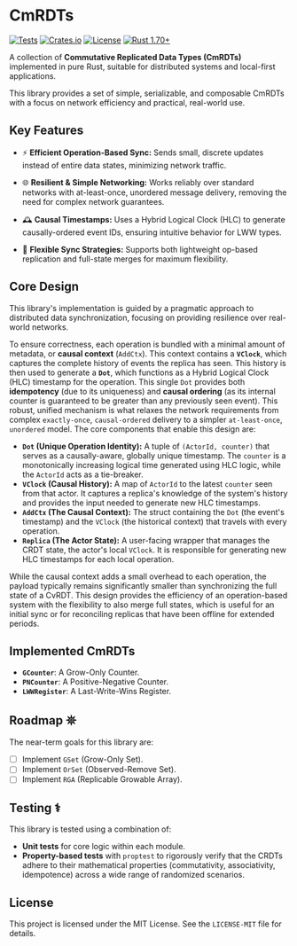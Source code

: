 # CmRDTs

[![Tests](https://github.com/johvnik/CmRDTs/actions/workflows/rust.yml/badge.svg)](https://github.com/johvnik/CmRDTs/actions/workflows/rust.yml)
[![Crates.io](https://img.shields.io/crates/v/cmrdts.svg)](https://crates.io/crates/cmrdts)
[![License](https://img.shields.io/crates/l/cmrdts.svg)](https://github.com/johvnik/CmRDTs/blob/main/LICENSE-MIT)
[![Rust 1.70+](https://img.shields.io/badge/rust-1.70%2B-blue.svg)](https://rust-lang.org)

A collection of **Commutative Replicated Data Types (CmRDTs)** implemented in pure Rust, suitable for distributed systems and local-first applications.

This library provides a set of simple, serializable, and composable CmRDTs with a focus on network efficiency and practical, real-world use.

## Key Features
- ⚡️ **Efficient Operation-Based Sync:** Sends small, discrete updates instead of entire data states, minimizing network traffic.

- 🌐 **Resilient & Simple Networking:** Works reliably over standard networks with at-least-once, unordered message delivery, removing the need for complex network guarantees.

- 🕰️ **Causal Timestamps:** Uses a Hybrid Logical Clock (HLC) to generate causally-ordered event IDs, ensuring intuitive behavior for LWW types.

- 🔄 **Flexible Sync Strategies:** Supports both lightweight op-based replication and full-state merges for maximum flexibility.

## Core Design

This library's implementation is guided by a pragmatic approach to distributed data synchronization, focusing on providing resilience over real-world networks.

To ensure correctness, each operation is bundled with a minimal amount of metadata, or **causal context** (`AddCtx`).
This context contains a **`VClock`**, which captures the complete history of events the replica has seen.
This history is then used to generate a **`Dot`**, which functions as a Hybrid Logical Clock (HLC) timestamp for the operation.
This single `Dot` provides both **idempotency** (due to its uniqueness) and **causal ordering** (as its internal counter is guaranteed to be greater than any previously seen event).
This robust, unified mechanism is what relaxes the network requirements from complex `exactly-once`, `causal-ordered` delivery to a simpler `at-least-once`, `unordered` model.
The core components that enable this design are:

-  **`Dot` (Unique Operation Identity):** A tuple of `(ActorId, counter)` that serves as a causally-aware, globally unique timestamp. The `counter` is a monotonically increasing logical time generated using HLC logic, while the `ActorId` acts as a tie-breaker.
-  **`VClock` (Causal History):** A map of `ActorId` to the latest `counter` seen from that actor. It captures a replica's knowledge of the system's history and provides the input needed to generate new HLC timestamps.
-  **`AddCtx` (The Causal Context):** The struct containing the `Dot` (the event's timestamp) and the `VClock` (the historical context) that travels with every operation.
-  **`Replica` (The Actor State):** A user-facing wrapper that manages the CRDT state, the actor's local `VClock`. It is responsible for generating new HLC timestamps for each local operation.

While the causal context adds a small overhead to each operation, the payload typically remains significantly smaller than synchronizing the full state of a CvRDT. This design provides the efficiency of an operation-based system with the flexibility to also merge full states, which is useful for an initial sync or for reconciling replicas that have been offline for extended periods.

## Implemented CmRDTs

- **`GCounter`**: A Grow-Only Counter.
- **`PNCounter`**: A Positive-Negative Counter.
- **`LWWRegister`**: A Last-Write-Wins Register.

## Roadmap 𖤓

The near-term goals for this library are:

- [ ] Implement `GSet` (Grow-Only Set).
- [ ] Implement `OrSet` (Observed-Remove Set).
- [ ] Implement `RGA` (Replicable Growable Array).

## Testing ⚕

This library is tested using a combination of:

- **Unit tests** for core logic within each module.
- **Property-based tests** with `proptest` to rigorously verify that the CRDTs adhere to their mathematical properties (commutativity, associativity, idempotence) across a wide range of randomized scenarios.

## License

This project is licensed under the MIT License. See the `LICENSE-MIT` file for details.
